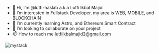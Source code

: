 - 👋 Hi, I’m @lutfi-haslab a.k.a Lutfi Ikbal Majid
- 👀 I’m interested in Fullstack Developer, my area is WEB, MOBILE, and BLOCKCHAIN
- 🌱 I’m currently learning Astro, and Ethereum Smart Contract
- 💞️ I’m looking to collaborate on your project
- 📫 How to reach me lutfiikbalmajid2@gmail.com

<!---
lutfi-haslab/lutfi-haslab is a ✨ special ✨ repository because its `README.md` (this file) appears on your GitHub profile.
You can click the Preview link to take a look at your changes.
--->

![mystack](blob:https://whimsical.com/2223c343-a435-4623-bb3a-4547d1eb5db1)
